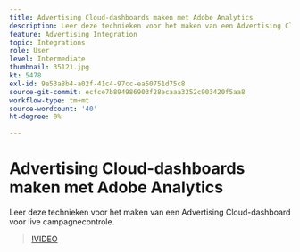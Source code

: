 ```yaml
---
title: Advertising Cloud-dashboards maken met Adobe Analytics
description: Leer deze technieken voor het maken van een Advertising Cloud-dashboard voor live campagnecontrole.
feature: Advertising Integration
topic: Integrations
role: User
level: Intermediate
thumbnail: 35121.jpg
kt: 5478
exl-id: 9e53a8b4-a02f-41c4-97cc-ea50751d75c8
source-git-commit: ecfce7b894986903f28ecaaa3252c903420f5aa8
workflow-type: tm+mt
source-wordcount: '40'
ht-degree: 0%

---
```


# Advertising Cloud-dashboards maken met Adobe Analytics

Leer deze technieken voor het maken van een Advertising Cloud-dashboard voor live campagnecontrole.

>[!VIDEO](https://video.tv.adobe.com/v/35121/?quality=12&learn=on)
